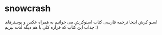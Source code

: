 # snowcrash
اسنو کرش
اینجا ترجمه فارسی کتاب اسنوکرش می خوانیم به همراه عکس و پوسترهای جذاب این کتاب که قراره کلی با هم دیگه لذت ببریم :) 
